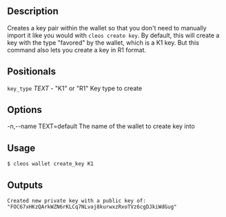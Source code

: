 ## Description

Creates a key pair within the wallet so that you don't need to manually import it like you would with `cleos create key`. By default, this will create a key with the type \"favored\" by the wallet, which is a K1 key. But this command also lets you create a key in R1 format.

## Positionals

`key_type` _TEXT_ - "K1" or "R1" Key type to create

## Options

-n,--name TEXT=default The name of the wallet to create key into

## Usage

```shell
$ cleos wallet create_key K1
```

## Outputs

```shell
Created new private key with a public key of: "FOC67xHKzQArkWZN6rKLCq7NLvaj8kurwxzRxoTVz6cgDJkiWdGug"
```

